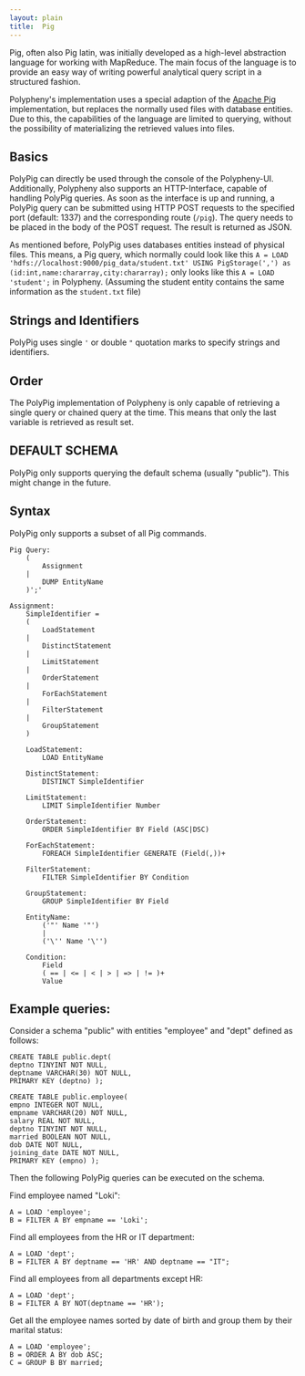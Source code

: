 ```yaml
---
layout: plain
title:  Pig
---
```


Pig, often also Pig latin, was initially developed as a high-level abstraction language for working with MapReduce. The main focus of the language is to provide an easy way of writing powerful analytical query script in a structured fashion.

Polypheny's implementation uses a special adaption of the [Apache Pig](https://pig.apache.org/) implementation, but replaces the normally used files with database entities.
Due to this, the capabilities of the language are limited to querying, without the possibility of materializing the retrieved values into files.



## Basics

PolyPig can directly be used through the console of the Polypheny-UI. 
Additionally, Polypheny also supports an HTTP-Interface, capable of handling PolyPig queries. As soon as the interface is up and running, a PolyPig query can be submitted using HTTP POST requests to the specified port (default: 1337) and the corresponding route (`/pig`). The query needs to be placed in the body of the POST request. The result is returned as JSON.

As mentioned before, PolyPig uses databases entities instead of physical files. 
This means, a Pig query, which normally could look like this `A = LOAD 'hdfs://localhost:9000/pig_data/student.txt' USING
PigStorage(',') as (id:int,name:chararray,city:chararray);` only looks like this `A = LOAD 'student';` in Polypheny.
(Assuming the student entity contains the same information as the `student.txt` file)

## Strings and Identifiers
PolyPig uses single `'` or double `"` quotation marks to specify strings and identifiers.

## Order
The PolyPig implementation of Polypheny is only capable of retrieving a single query or chained query at the time. This means that only the last variable is retrieved as result set.

## DEFAULT SCHEMA
PolyPig only supports querying the default schema (usually "public"). 
This might change in the future.

## Syntax

PolyPig only supports a subset of all Pig commands.

```
Pig Query:
    (
        Assignment
    |
        DUMP EntityName
    )';'

Assignment:
    SimpleIdentifier = 
    ( 
        LoadStatement
    |
        DistinctStatement
    |
        LimitStatement
    |
        OrderStatement
    |
        ForEachStatement
    |
        FilterStatement
    |
        GroupStatement
    )
    
    LoadStatement:
        LOAD EntityName
    
    DistinctStatement:
        DISTINCT SimpleIdentifier 
    
    LimitStatement:
        LIMIT SimpleIdentifier Number
    
    OrderStatement:
        ORDER SimpleIdentifier BY Field (ASC|DSC)
    
    ForEachStatement:
        FOREACH SimpleIdentifier GENERATE (Field(,))+
    
    FilterStatement:
        FILTER SimpleIdentifier BY Condition
    
    GroupStatement:
        GROUP SimpleIdentifier BY Field
        
    EntityName:
        ('"' Name '"')
        |
        ('\'' Name '\'')
        
    Condition:
        Field 
        ( == | <= | < | > | => | != )+
        Value
```


## Example queries:

Consider a schema "public" with entities "employee" and "dept" defined as follows:

```
CREATE TABLE public.dept(
deptno TINYINT NOT NULL,
deptname VARCHAR(30) NOT NULL,
PRIMARY KEY (deptno) );

CREATE TABLE public.employee(
empno INTEGER NOT NULL,
empname VARCHAR(20) NOT NULL,
salary REAL NOT NULL,
deptno TINYINT NOT NULL,
married BOOLEAN NOT NULL,
dob DATE NOT NULL,
joining_date DATE NOT NULL,
PRIMARY KEY (empno) );
```

Then the following PolyPig queries can be executed on the schema.

Find employee named "Loki":
```
A = LOAD 'employee';
B = FILTER A BY empname == 'Loki';
```


Find all employees from the HR or IT department:
```
A = LOAD 'dept';
B = FILTER A BY deptname == 'HR' AND deptname == "IT";
```


Find all employees from all departments except HR:
```
A = LOAD 'dept';
B = FILTER A BY NOT(deptname == 'HR');
```


Get all the employee names sorted by date of birth and group them by their marital status:
```
A = LOAD 'employee';
B = ORDER A BY dob ASC;
C = GROUP B BY married;
```

